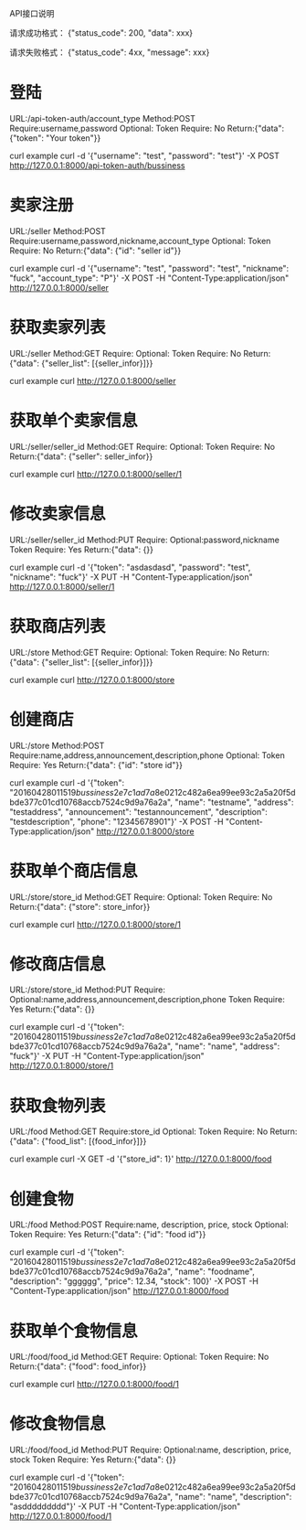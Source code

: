 API接口说明

请求成功格式：
{"status_code": 200, "data": xxx}

请求失败格式：
{"status_code": 4xx, "message": xxx}


# 登陆
URL:/api-token-auth/account_type
Method:POST
Require:username,password
Optional:
Token Require: No
Return:{"data": {"token": "Your token"}}

curl example
curl -d '{"username": "test", "password": "test"}' -X POST http://127.0.0.1:8000/api-token-auth/bussiness


# 卖家注册
URL:/seller
Method:POST
Require:username,password,nickname,account_type
Optional:
Token Require: No
Return:{"data": {"id": "seller id"}}

curl example
curl -d '{"username": "test", "password": "test", "nickname": "fuck", "account_type": "P"}' -X POST -H "Content-Type:application/json" http://127.0.0.1:8000/seller


# 获取卖家列表
URL:/seller
Method:GET
Require:
Optional:
Token Require: No
Return:{"data": {"seller_list": [{seller_infor}]}}

curl example
curl http://127.0.0.1:8000/seller


# 获取单个卖家信息
URL:/seller/seller_id
Method:GET
Require:
Optional:
Token Require: No
Return:{"data": {"seller": seller_infor}}

curl example
curl http://127.0.0.1:8000/seller/1


# 修改卖家信息
URL:/seller/seller_id
Method:PUT
Require:
Optional:password,nickname
Token Require: Yes
Return:{"data": {}}

curl example
curl -d '{"token": "asdasdasd", "password": "test", "nickname": "fuck"}' -X PUT -H "Content-Type:application/json"  http://127.0.0.1:8000/seller/1



# 获取商店列表
URL:/store
Method:GET
Require:
Optional:
Token Require: No
Return:{"data": {"seller_list": [{seller_infor}]}}

curl example
curl http://127.0.0.1:8000/store

# 创建商店
URL:/store
Method:POST
Require:name,address,announcement,description,phone
Optional:
Token Require: Yes
Return:{"data": {"id": "store id"}}

curl example
curl -d '{"token": "20160428011519$bussiness$2$e7c1ad7a$8e0212c482a6ea99ee93c2a5a20f5dbde377c01cd10768accb7524c9d9a76a2a", "name": "testname", "address": "testaddress", "announcement": "testannouncement", "description": "testdescription", "phone": "12345678901"}' -X POST -H "Content-Type:application/json" http://127.0.0.1:8000/store

# 获取单个商店信息
URL:/store/store_id
Method:GET
Require:
Optional:
Token Require: No
Return:{"data": {"store": store_infor}}

curl example
curl http://127.0.0.1:8000/store/1

# 修改商店信息
URL:/store/store_id
Method:PUT
Require:
Optional:name,address,announcement,description,phone
Token Require: Yes
Return:{"data": {}}

curl example
curl -d '{"token": "20160428011519$bussiness$2$e7c1ad7a$8e0212c482a6ea99ee93c2a5a20f5dbde377c01cd10768accb7524c9d9a76a2a", "name": "name", "address": "fuck"}' -X PUT -H "Content-Type:application/json"  http://127.0.0.1:8000/store/1



# 获取食物列表
URL:/food
Method:GET
Require:store_id
Optional:
Token Require: No
Return:{"data": {"food_list": [{food_infor}]}}

curl example
curl -X GET -d '{"store_id": 1}' http://127.0.0.1:8000/food

# 创建食物
URL:/food
Method:POST
Require:name, description, price, stock
Optional:
Token Require: Yes
Return:{"data": {"id": "food id"}}

curl example
curl -d '{"token": "20160428011519$bussiness$2$e7c1ad7a$8e0212c482a6ea99ee93c2a5a20f5dbde377c01cd10768accb7524c9d9a76a2a", "name": "foodname", "description": "gggggg", "price": 12.34, "stock": 100}' -X POST -H "Content-Type:application/json" http://127.0.0.1:8000/food

# 获取单个食物信息
URL:/food/food_id
Method:GET
Require:
Optional:
Token Require: No
Return:{"data": {"food": food_infor}}

curl example
curl http://127.0.0.1:8000/food/1

# 修改食物信息
URL:/food/food_id
Method:PUT
Require:
Optional:name, description, price, stock
Token Require: Yes
Return:{"data": {}}

curl example
curl -d '{"token": "20160428011519$bussiness$2$e7c1ad7a$8e0212c482a6ea99ee93c2a5a20f5dbde377c01cd10768accb7524c9d9a76a2a", "name": "name", "description": "asddddddddd"}' -X PUT -H "Content-Type:application/json"  http://127.0.0.1:8000/food/1
